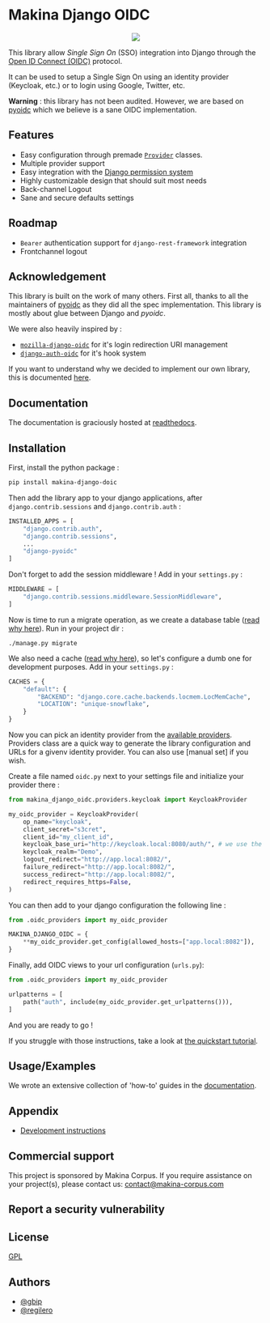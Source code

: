 # Makina Django OIDC


<p align="center">
<a href="https://django-pyoidc.readthedocs.io">
        <img src="https://img.shields.io/readthedocs/django-pyoidc" />
</a>
</p>

This library allow *Single Sign On* (SSO) integration into Django through the [Open ID Connect (OIDC)]() protocol.

It can be used to setup a Single Sign On using an identity provider (Keycloak, etc.) or to login using Google, Twitter, etc.

**Warning** : this library has not been audited. However, we are based on [pyoidc](https://github.com/CZ-NIC/pyoidc/) which we believe is a sane OIDC implementation.

## Features

- Easy configuration through premade [`Provider`](https://django-pyoidc.readthedocs.io/en/latest/user.html#providers) classes.
- Multiple provider support
- Easy integration with the [Django permission system](https://django-pyoidc.readthedocs.io/en/latest/how-to.html#use-the-django-permission-system-with-oidc)
- Highly customizable design that should suit most needs
- Back-channel Logout
- Sane and secure defaults settings

## Roadmap

- `Bearer` authentication support for `django-rest-framework` integration
- Frontchannel logout

## Acknowledgement

This library is built on the work of many others. First all, thanks to all the maintainers of [pyoidc](https://github.com/CZ-NIC/pyoidc/) as they did all the spec implementation. This library is mostly about glue between Django and *pyoidc*.

We were also heavily inspired by :

* [`mozilla-django-oidc`](https://github.com/mozilla/mozilla-django-oidc) for it's login redirection URI management
* [`django-auth-oidc`](https://gitlab.com/aiakos/django-auth-oidc) for it's hook system

If you want to understand why we decided to implement our own library, this is documented [here](https://django-pyoidc.readthedocs.io/en/latest/explanation.html#other-oidc-libraries).

## Documentation

The documentation is graciously hosted at [readthedocs](https://django-pyoidc.readthedocs.io).

## Installation

First, install the python package :

```bash
pip install makina-django-doic
```

Then add the library app to your django applications, after `django.contrib.sessions` and `django.contrib.auth` :

```python
INSTALLED_APPS = [
    "django.contrib.auth",
    "django.contrib.sessions",
    ...
    "django-pyoidc"
]
```

Don't forget to add the session middleware ! Add in your `settings.py` :

```python
MIDDLEWARE = [
    "django.contrib.sessions.middleware.SessionMiddleware",
]
```

Now is time to run a migrate operation, as we create a database table ([read why here](https://django-pyoidc.readthedocs.io/en/latest/explanation.html#cache-management)). Run in your project dir :

```
./manage.py migrate
```

We also need a cache ([read why here](https://django-pyoidc.readthedocs.io/en/latest/explanation.html#cache-management)), so let's configure a dumb one for development purposes. Add in your `settings.py` :

```python
CACHES = {
    "default": {
        "BACKEND": "django.core.cache.backends.locmem.LocMemCache",
        "LOCATION": "unique-snowflake",
    }
}
```

Now you can pick an identity provider from the [available providers](https://django-pyoidc.readthedocs.io/en/latest/user.html#providers). Providers class are a quick way to generate the library configuration and URLs for a givenv identity provider. You can also use [manual set] if you wish.

Create a file named `oidc.py` next to your settings file and initialize your provider there :

```python
from makina_django_oidc.providers.keycloak import KeycloakProvider

my_oidc_provider = KeycloakProvider(
    op_name="keycloak",
    client_secret="s3cret",
    client_id="my_client_id",
    keycloak_base_uri="http://keycloak.local:8080/auth/", # we use the auth/ path prefix option on Keycloak
    keycloak_realm="Demo",
    logout_redirect="http://app.local:8082/",
    failure_redirect="http://app.local:8082/",
    success_redirect="http://app.local:8082/",
    redirect_requires_https=False,
)
```

You can then add to your django configuration the following line :

```python
from .oidc_providers import my_oidc_provider

MAKINA_DJANGO_OIDC = {
    **my_oidc_provider.get_config(allowed_hosts=["app.local:8082"]),
}
```

Finally, add OIDC views to your url configuration (`urls.py`):

```python
from .oidc_providers import my_oidc_provider

urlpatterns = [
    path("auth", include(my_oidc_provider.get_urlpatterns())),
]
```

And you are ready to go !

If you struggle with those instructions, take a look at [the quickstart tutorial](https://django-pyoidc.readthedocs.io/en/latest/tutorial.html#getting-started).

## Usage/Examples

We wrote an extensive collection of 'how-to' guides in the [documentation](https://django-pyoidc.readthedocs.io/en/latest/how-to.html).

## Appendix

- [Development instructions](./DEVELOPMENT.md)

## Commercial support

This project is sponsored by Makina Corpus. If you require assistance on your project(s), please contact us: contact@makina-corpus.com

## Report a security vulnerability

## License

[GPL](./LICENSE)


## Authors

- [@gbip](https://www.github.com/gbip)
- [@regilero](https://github.com/regilero)

